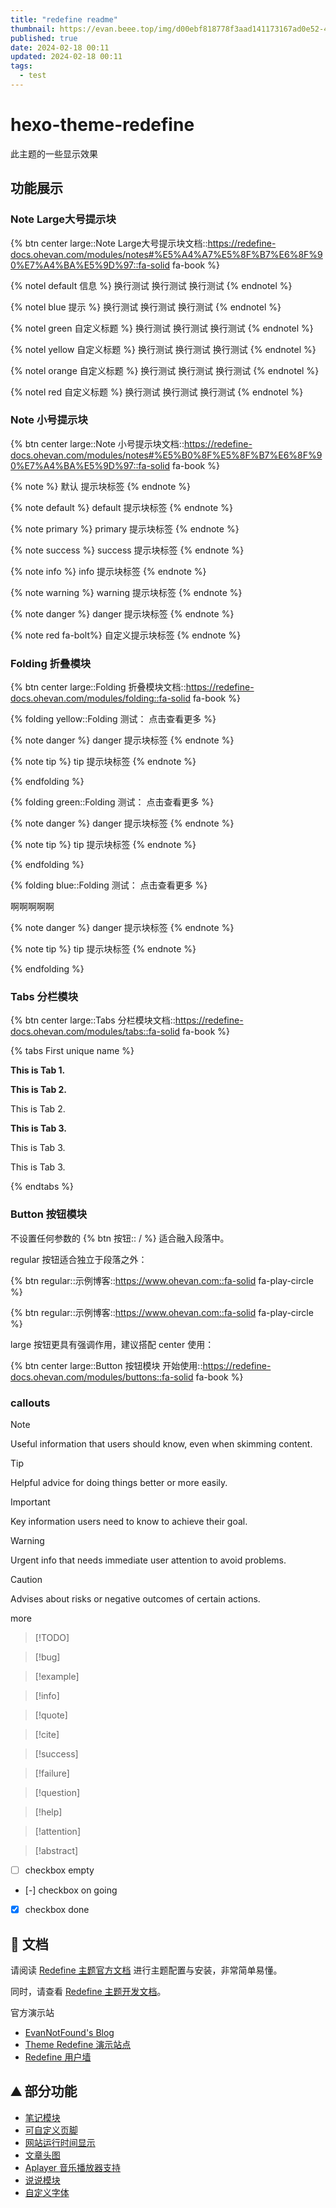 ```yaml
---
title: "redefine readme"
thumbnail: https://evan.beee.top/img/d00ebf818778f3aad141173167ad0e52-4c3d7.png
published: true
date: 2024-02-18 00:11
updated: 2024-02-18 00:11
tags:
  - test
---
```


# hexo-theme-redefine
此主题的一些显示效果

## 功能展示

### Note Large大号提示块

{% btn center large::Note Large大号提示块文档::https://redefine-docs.ohevan.com/modules/notes#%E5%A4%A7%E5%8F%B7%E6%8F%90%E7%A4%BA%E5%9D%97::fa-solid fa-book %}

{% notel default 信息 %}
换行测试
换行测试
换行测试
{% endnotel %}

{% notel blue 提示 %}
换行测试
换行测试
换行测试
{% endnotel %}

{% notel green 自定义标题 %}
换行测试
换行测试
换行测试
{% endnotel %}

{% notel yellow 自定义标题 %}
换行测试
换行测试
换行测试
{% endnotel %}

{% notel orange 自定义标题 %}
换行测试
换行测试
换行测试
{% endnotel %}

{% notel red 自定义标题 %}
换行测试
换行测试
换行测试
{% endnotel %}

### Note 小号提示块

{% btn center large::Note 小号提示块文档::https://redefine-docs.ohevan.com/modules/notes#%E5%B0%8F%E5%8F%B7%E6%8F%90%E7%A4%BA%E5%9D%97::fa-solid fa-book %}

{% note  %}
默认 提示块标签
{% endnote %}

{% note default  %}
default 提示块标签
{% endnote %}

{% note primary  %}
primary 提示块标签
{% endnote %}

{% note success  %}
success 提示块标签
{% endnote %}

{% note info  %}
info 提示块标签
{% endnote %}

{% note warning  %}
warning 提示块标签
{% endnote %}

{% note danger  %}
danger 提示块标签
{% endnote %}

{% note red fa-bolt%}
自定义提示块标签
{% endnote %}

### Folding 折叠模块

{% btn center large::Folding 折叠模块文档::https://redefine-docs.ohevan.com/modules/folding::fa-solid fa-book %}

{% folding yellow::Folding 测试： 点击查看更多 %}

{% note danger  %}
danger 提示块标签
{% endnote %}

{% note tip  %}
tip 提示块标签
{% endnote %}

{% endfolding %}

{% folding green::Folding 测试： 点击查看更多 %}

{% note danger  %}
danger 提示块标签
{% endnote %}

{% note tip  %}
tip 提示块标签
{% endnote %}

{% endfolding %}

{% folding blue::Folding 测试： 点击查看更多 %}

啊啊啊啊啊

{% note danger  %}
danger 提示块标签
{% endnote %}

{% note tip  %}
tip 提示块标签
{% endnote %}

{% endfolding %}

### Tabs 分栏模块

{% btn center large::Tabs 分栏模块文档::https://redefine-docs.ohevan.com/modules/tabs::fa-solid fa-book %}

{% tabs First unique name %}

<!-- tab First Tab-->

**This is Tab 1.**

<!-- endtab -->

<!-- tab Second Tab-->

**This is Tab 2.**

This is Tab 2.

<!-- endtab -->

<!-- tab Third Tab-->

**This is Tab 3.**

This is Tab 3.

This is Tab 3.

<!-- endtab -->

{% endtabs %}

### Button 按钮模块

不设置任何参数的 {% btn 按钮:: / %} 适合融入段落中。

regular 按钮适合独立于段落之外：

{% btn regular::示例博客::https://www.ohevan.com::fa-solid fa-play-circle %}

{% btn regular::示例博客::https://www.ohevan.com::fa-solid fa-play-circle %}

large 按钮更具有强调作用，建议搭配 center 使用：

{% btn center large::Button 按钮模块 开始使用::https://redefine-docs.ohevan.com/modules/buttons::fa-solid fa-book %}

### callouts

> [!NOTE]
> Useful information that users should know, even when skimming content.

> [!TIP]
> Helpful advice for doing things better or more easily.

> [!IMPORTANT]
> Key information users need to know to achieve their goal.

> [!WARNING]
> Urgent info that needs immediate user attention to avoid problems.

> [!CAUTION]
> Advises about risks or negative outcomes of certain actions.

more

> [!TODO]

> [!bug]

> [!example]

> [!info]

> [!quote]

> [!cite]

> [!success]

> [!failure]

> [!question]

> [!help]

> [!attention]

> [!abstract]

- [ ] checkbox empty
- [-] checkbox on going
- [x] checkbox done

## 📄 文档

请阅读 [Redefine 主题官方文档](https://redefine-docs.ohevan.com/) 进行主题配置与安装，非常简单易懂。

同时，请查看 [Redefine 主题开发文档](https://redefine-docs.ohevan.com/developer)。

 官方演示站

- [EvanNotFound's Blog](https://ohevan.com)
- [Theme Redefine 演示站点](https://redefine.ohevan.com)
- [Redefine 用户墙](https://redefine.ohevan.com/showcase)

## ⛰️ 部分功能

- [笔记模块](https://redefine-docs.ohevan.com/modules/notes)
- [可自定义页脚](https://redefine-docs.ohevan.com/footer)
- [网站运行时间显示](https://redefine-docs.ohevan.com/footer#%E8%BF%90%E8%A1%8C%E6%97%B6%E9%97%B4)
- [文章头图](https://redefine-docs.ohevan.com/article_customize/banner)
- [Aplayer 音乐播放器支持](https://redefine-docs.ohevan.com/plugins/aplayer)
- [说说模块](https://redefine-docs.ohevan.com/shuoshuo)
- [自定义字体](https://redefine-docs.ohevan.com/basic/global#%E8%87%AA%E5%AE%9A%E4%B9%89%E5%AD%97%E4%BD%93)
